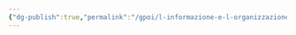 ```yaml
---
{"dg-publish":true,"permalink":"/gpoi/l-informazione-e-l-organizzazione/","dgPassFrontmatter":true,"noteIcon":"","created":"2024-12-31T14:06:28.617+01:00","updated":"2024-12-31T14:30:22.103+01:00"}
---
```


